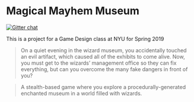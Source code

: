 # Magical Mayhem Museum

[![Gitter chat](https://badges.gitter.im/gitterHQ/gitter.png)](https://gitter.im/game-design-final-project/community)

This is a project for a Game Design class at NYU for Spring 2019

>On a quiet evening in the wizard museum, you accidentally touched an evil artifact, which caused all of the exhibits to come alive. Now, you must get to the wizards’ management office so they can fix everything, but can you overcome the many fake dangers in front of you?

>A stealth-based game where you explore a procedurally-generated enchanted museum in a world filled with wizards.
